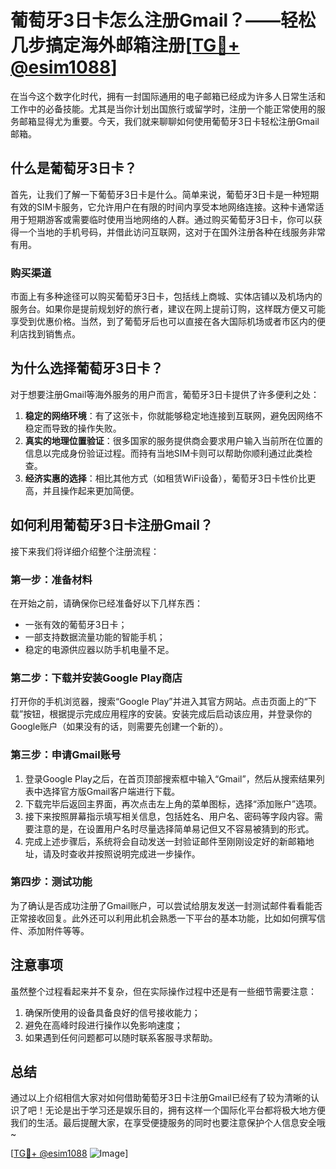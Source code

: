 # 葡萄牙3日卡怎么注册Gmail？——轻松几步搞定海外邮箱注册[[TG💪+ @esim1088](https://t.me/s/esim1088)]

在当今这个数字化时代，拥有一封国际通用的电子邮箱已经成为许多人日常生活和工作中的必备技能。尤其是当你计划出国旅行或留学时，注册一个能正常使用的服务邮箱显得尤为重要。今天，我们就来聊聊如何使用葡萄牙3日卡轻松注册Gmail邮箱。

## 什么是葡萄牙3日卡？

首先，让我们了解一下葡萄牙3日卡是什么。简单来说，葡萄牙3日卡是一种短期有效的SIM卡服务，它允许用户在有限的时间内享受本地网络连接。这种卡通常适用于短期游客或需要临时使用当地网络的人群。通过购买葡萄牙3日卡，你可以获得一个当地的手机号码，并借此访问互联网，这对于在国外注册各种在线服务非常有用。

### 购买渠道

市面上有多种途径可以购买葡萄牙3日卡，包括线上商城、实体店铺以及机场内的服务台。如果你是提前规划好的旅行者，建议在网上提前订购，这样既方便又可能享受到优惠价格。当然，到了葡萄牙后也可以直接在各大国际机场或者市区内的便利店找到销售点。

## 为什么选择葡萄牙3日卡？

对于想要注册Gmail等海外服务的用户而言，葡萄牙3日卡提供了许多便利之处：

1. **稳定的网络环境**：有了这张卡，你就能够稳定地连接到互联网，避免因网络不稳定而导致的操作失败。
2. **真实的地理位置验证**：很多国家的服务提供商会要求用户输入当前所在位置的信息以完成身份验证过程。而持有当地SIM卡则可以帮助你顺利通过此类检查。
3. **经济实惠的选择**：相比其他方式（如租赁WiFi设备），葡萄牙3日卡性价比更高，并且操作起来更加简便。

## 如何利用葡萄牙3日卡注册Gmail？

接下来我们将详细介绍整个注册流程：

### 第一步：准备材料

在开始之前，请确保你已经准备好以下几样东西：
- 一张有效的葡萄牙3日卡；
- 一部支持数据流量功能的智能手机；
- 稳定的电源供应器以防手机电量不足。

### 第二步：下载并安装Google Play商店

打开你的手机浏览器，搜索“Google Play”并进入其官方网站。点击页面上的“下载”按钮，根据提示完成应用程序的安装。安装完成后启动该应用，并登录你的Google账户（如果没有的话，则需要先创建一个新的）。

### 第三步：申请Gmail账号

1. 登录Google Play之后，在首页顶部搜索框中输入“Gmail”，然后从搜索结果列表中选择官方版Gmail客户端进行下载。
2. 下载完毕后返回主界面，再次点击左上角的菜单图标，选择“添加账户”选项。
3. 接下来按照屏幕指示填写相关信息，包括姓名、用户名、密码等字段内容。需要注意的是，在设置用户名时尽量选择简单易记但又不容易被猜到的形式。
4. 完成上述步骤后，系统将会自动发送一封验证邮件至刚刚设定好的新邮箱地址，请及时查收并按照说明完成进一步操作。

### 第四步：测试功能

为了确认是否成功注册了Gmail账户，可以尝试给朋友发送一封测试邮件看看能否正常接收回复。此外还可以利用此机会熟悉一下平台的基本功能，比如如何撰写信件、添加附件等等。

## 注意事项

虽然整个过程看起来并不复杂，但在实际操作过程中还是有一些细节需要注意：

1. 确保所使用的设备具备良好的信号接收能力；
2. 避免在高峰时段进行操作以免影响速度；
3. 如果遇到任何问题都可以随时联系客服寻求帮助。

## 总结

通过以上介绍相信大家对如何借助葡萄牙3日卡注册Gmail已经有了较为清晰的认识了吧！无论是出于学习还是娱乐目的，拥有这样一个国际化平台都将极大地方便我们的生活。最后提醒大家，在享受便捷服务的同时也要注意保护个人信息安全哦~

[[TG💪+ @esim1088](https://t.me/s/esim1088) ![Image](https://i.postimg.cc/4NQfJmqS/Snipaste-2025-05-13-00-14-12.png)]
